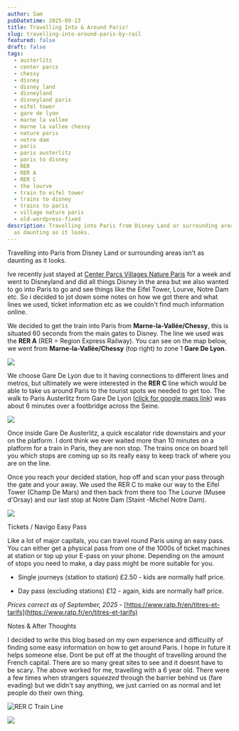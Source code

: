 ```yaml
---
author: Sam
pubDatetime: 2025-09-13
title: Travelling Into & Around Paris!
slug: travelling-into-around-paris-by-rail
featured: false
draft: false
tags:
  - austerlitz
  - center parcs
  - chessy
  - disney
  - disney land
  - disneyland
  - disneyland paris
  - eifel tower
  - gare de lyon
  - marne la vallee
  - marne la vallee chessy
  - nature paris
  - notre dam
  - paris
  - paris austerlitz
  - paris to disney
  - RER
  - RER A
  - RER C
  - the lourve
  - train to eifel tower
  - trains to disney
  - trains to paris
  - village nature paris
  - old-wordpress-fixed
description: Travelling into Paris from Disney Land or surrounding areas isn't
  as daunting as it looks.
---
```

Travelling into Paris from Disney Land or surrounding areas isn't as daunting as it looks.

Ive recently just stayed at [Center Parcs Villages Nature Paris](https://www.centerparcs.eu/in-en/france/fp_VN_holiday-park-villages-nature-paris) for a week and went to Disneyland and did all things Disney in the area but we also wanted to go into Paris to go and see things like the Eifel Tower, Lourve, Notre Dam etc. So i decided to jot down some notes on how we got there and what lines we used, ticket information etc as we couldn't find much information online.

We decided to get the train into Paris from **Marne-la-Vallée/Chessy**, this is situated 60 seconds from the main gates to Disney. The line we used was the **RER A** (RER = Region Express Railway). You can see on the map below, we went from **Marne-la-Vallée/Chessy** (top right) to zone 1 **Gare De Lyon**.

[![](https://bonxy.info/wp-content/uploads/2025/09/image-1024x139.png)](https://bonxy.info/wp-content/uploads/2025/09/image.png)

We choose Gare De Lyon due to it having connections to different lines and metros, but ultimately we were interested in the **RER C** line which would be able to take us around Paris to the tourist spots we needed to get too. The walk to Paris Austerlitz from Gare De Lyon ([click for google maps link](https://maps.app.goo.gl/qdfs9kWf9V7edB3c6)) was about 6 minutes over a footbridge across the Seine.

[![](https://bonxy.info/wp-content/uploads/2025/09/image-1-1024x265.png)](https://bonxy.info/wp-content/uploads/2025/09/image-1.png)

Once inside Gare De Austerlitz, a quick escalator ride downstairs and your on the platform. I dont think we ever waited more than 10 minutes on a platform for a train in Paris, they are non stop. The trains once on board tell you which stops are coming up so its really easy to keep track of where you are on the line.

Once you reach your decided station, hop off and scan your pass through the gate and your away. We used the RER C to make our way to the Eifel Tower (Champ De Mars) and then back from there too The Lourve (Musee d'Orsay) and our last stop at Notre Dam (Staint -Michel Notre Dam).

![](https://i.imgur.com/kQ5UEM2.png)

Tickets / Navigo Easy Pass

Like a lot of major capitals, you can travel round Paris using an easy pass. You can either get a physical pass from one of the 1000s of ticket machines at station or top up your E-pass on your phone. Depending on the amount of stops you need to make, a day pass might be more suitable for you.

*   Single journeys (station to station) £2.50 - kids are normally half price.
    
*   Day pass (excluding stations) £12 - again, kids are normally half price.
    

_Prices correct as of September, 2025_ - [https://www.ratp.fr/en/titres-et-tarifs](https://www.ratp.fr/en/titres-et-tarifs)

Notes & After Thoughts

I decided to write this blog based on my own experience and difficuilty of finding some easy information on how to get around Paris. I hope in future it helps someone else. Dont be put off at the thought of travelling around the French capital. There are so many great sites to see and it doesnt have to be scary. The above worked for me, travelling with a 6 year old. There were a few times when strangers _squeezed_ through the barrier behind us (fare evading) but we didn't say anything, we just carried on as normal and let people do their own thing.

![RER C Train Line](https://i.imgur.com/nCGESio.png)

![](https://i.imgur.com/heNvpES.png)